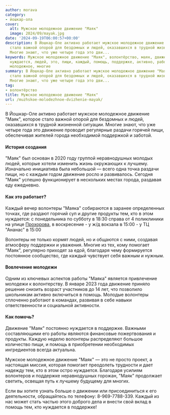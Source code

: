 ```yaml
---
author: morava
category:
- йошкар-ола
cover:
  alt: Мужское молодежное движение "Маяк"
  image: 2024/09/mayak.jpg
date: '2024-09-19T06:00:57+00:00'
description: В Йошкар-Оле активно работает мужское молодежное движение "Маяк", которое
  стало важной опорой для бездомных и людей, оказавшихся в трудной жизненной ситуации.
  Многие знают, что уже четыре года это дви...
keywords: Мужское молодежное движение "Маяк", волонтёрство, маяк, движение, волонтеры,
  нуждается, людей, это, пищи, каждый, помощь, поддержке, активно, работает, мужское,
  молодежное, многие
summary: В Йошкар-Оле активно работает мужское молодежное движение "Маяк", которое
  стало важной опорой для бездомных и людей, оказавшихся в трудной жизненной ситуации.
  Многие знают, что уже четыре года это дви...
tag:
- волонтёрство
title: Мужское молодежное движение "Маяк"
url: /muzhskoe-molodezhnoe-dvizhenie-mayak/
---
```


В Йошкар-Оле активно работает мужское молодежное движение "Маяк", которое стало важной опорой для бездомных и людей, оказавшихся в трудной жизненной ситуации. Многие знают, что уже четыре года это движение проводит регулярные раздачи горячей пищи, обеспечивая жителей города необходимой поддержкой и заботой.

#### История создания

"Маяк" был основан в 2020 году группой неравнодушных молодых людей, которые хотели изменить жизнь окружающих к лучшему. Изначально инициатива была небольшой — всего одна точка раздачи пищи, но с каждым годом движение росло и развивалось. Сегодня "Маяк" успешно функционирует в нескольких местах города, раздавая еду ежедневно.

#### Как это работает?

Каждый вечер волонтеры "Маяка" собираются в заранее определенных точках, где раздают горячий суп и другие продукты тем, кто в этом нуждается: с понедельника по субботу в 18:30 справа от 4 поликлиники на улице [Прохорова](/prohorov/), в воскресение
\- у ж/д вокзала в 15:00
\- у ТЦ "Ананас" в 15:00

Волонтеры не только кормят людей, но и общаются с ними, создавая атмосферу поддержки и уважения. Многие из тех, кому помогает "Маяк", регулярно приходят за едой, благодаря чему формируется постоянное сообщество, где каждый чувствует себя важным и нужным.

#### Вовлечение молодежи

Одним из ключевых аспектов работы "Маяка" является привлечение молодежи к волонтерству. В январе 2023 года движение приняло решение снизить возраст участников до 14 лет, что позволило школьникам активно включиться в помощь. Молодые волонтеры сплоченно работают в командах, развивая в себе навыки ответственности и социальной активности.

#### Как помочь?

Движение "Маяк" постоянно нуждается в поддержке. Важными составляющими его работы являются финансовые пожертвования и продукты. Каждую неделю волонтеры распределяют большое количество пищи, и помощь в приобретении необходимых ингредиентов всегда актуальна.

Мужское молодежное движение "Маяк" — это не просто проект, а настоящая миссия, которая помогает преодолеть трудности и дает надежду тем, кто в этом остро нуждается. Благодаря усилиям волонтеров и поддержке неравнодушных горожан, "Маяк" продолжает светить, освещая путь к лучшему будущему для многих.

Если вы хотите узнать больше о движении или присоединиться к его деятельности, обращайтесь по телефону: 8-969-7788-339. Каждый из нас может стать частью этого доброго дела и внести свой вклад в помощь тем, кто нуждается в поддержке!